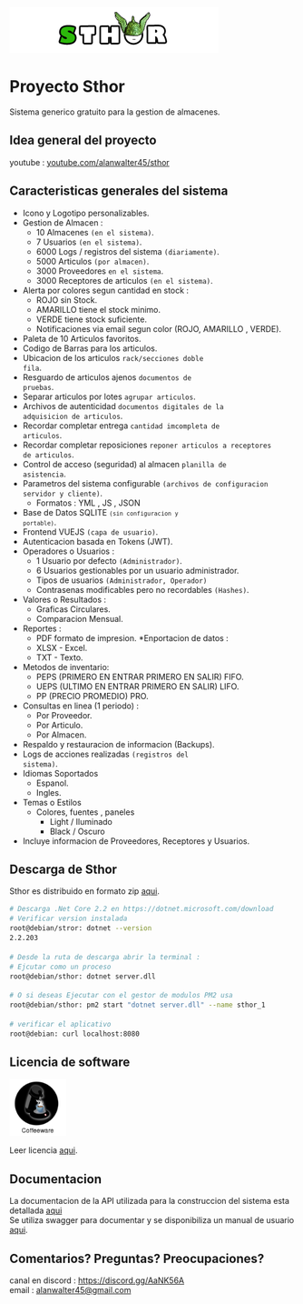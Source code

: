 <img src="./assets/logotipo.png">

# Proyecto Sthor
Sistema generico gratuito para la gestion de almacenes.

## Idea general del proyecto

youtube : [youtube.com/alanwalter45/sthor][0]

## Caracteristicas generales del sistema

* Icono y Logotipo personalizables.
* Gestion de Almacen :
    * 10 Almacenes <code>(en el sistema)</code>.
    * 7 Usuarios <code>(en el sistema)</code>.
    * 6000 Logs / registros del sistema <code>(diariamente)</code>.
    * 5000 Articulos <code>(por almacen)</code>.
    * 3000 Proveedores <code>en el sistema</code>.
    * 3000 Receptores de articulos <code>(en el sistema)</code>.
* Alerta por colores segun cantidad en stock :
    * ROJO sin Stock.
    * AMARILLO tiene el stock minimo.
    * VERDE tiene stock suficiente.
    * Notificaciones via email segun color (ROJO, AMARILLO , VERDE).
* Paleta de 10 Articulos favoritos.
* Codigo de Barras para los articulos.
* Ubicacion de los articulos <code>rack/secciones doble fila</code>.
* Resguardo de articulos ajenos <code>documentos de pruebas</code>.
* Separar articulos por lotes <code>agrupar articulos</code>.
* Archivos de autenticidad <code>documentos digitales de la adquisicion de articulos</code>.
* Recordar completar entrega <code>cantidad imcompleta de articulos</code>.
* Recordar completar reposiciones <code>reponer articulos a receptores de articulos</code>.
* Control de acceso (seguridad) al almacen <code>planilla de asistencia</code>.
* Parametros del sistema configurable <code>(archivos de configuracion servidor y cliente)</code>.
    * Formatos : YML , JS , JSON
* Base de Datos SQLITE <code><code>(sin configuracion y portable)</code></code>.
* Frontend VUEJS <code>(capa de usuario)</code>.
* Autenticacion basada en Tokens (JWT).
* Operadores o Usuarios :
    * 1 Usuario por defecto <code>(Administrador)</code>.
    * 6 Usuarios gestionables por un usuario administrador.
    * Tipos de usuarios <code>(Administrador, Operador)</code>
    * Contrasenas modificables pero no recordables <code>(Hashes)</code>.
* Valores o Resultados :
    * Graficas Circulares.
    * Comparacion Mensual.
* Reportes :
    * PDF formato de impresion.
*Enportacion de datos :
    * XLSX - Excel.
    * TXT - Texto.
* Metodos de inventario:
    * PEPS (PRIMERO EN ENTRAR PRIMERO EN SALIR) FIFO.
    * UEPS (ULTIMO EN ENTRAR PRIMERO EN SALIR) LIFO.
    * PP (PRECIO PROMEDIO) PRO.
* Consultas en linea (1 periodo) :
    * Por Proveedor.
    * Por Articulo.
    * Por Almacen.
* Respaldo y restauracion de informacion (Backups).
* Logs de acciones realizadas <code>(registros del sistema)</code>.
* Idiomas Soportados
    * Espanol.
    * Ingles.
* Temas o Estilos 
    * Colores, fuentes , paneles
        * Light / Iluminado
        * Black / Oscuro
* Incluye informacion de Proveedores, Receptores y Usuarios.


## Descarga de Sthor

Sthor es distribuido en formato zip <a href="src/sthor.zip" download>aqui</a>.

```sh
# Descarga .Net Core 2.2 en https://dotnet.microsoft.com/download
# Verificar version instalada
root@debian/stror: dotnet --version
2.2.203

# Desde la ruta de descarga abrir la terminal :
# Ejcutar como un proceso
root@debian/sthor: dotnet server.dll 

# O si deseas Ejecutar con el gestor de modulos PM2 usa
root@debian/sthor: pm2 start "dotnet server.dll" --name sthor_1 

# verificar el aplicativo
root@debian: curl localhost:8080
```

## Licencia de software

<img width="100px" src="./assets/coffeeware-badge.png">

Leer licencia <a href="./LICENSE.md">aqui</a>.

## Documentacion

La documentacion de la API utilizada para la construccion del sistema esta detallada <a href="apidoc-sthor/index.html">aqui</a>  
Se utiliza swagger para documentar y se disponibiliza un manual de usuario <a href="src/manual.pdf" download>aqui</a>.


## Comentarios? Preguntas? Preocupaciones?
canal en discord : https://discord.gg/AaNK56A
<br>
email : alanwalter45@gmail.com

[0]:https://www.youtube.com/playlist?list=PLCGw6KEqh5zEhAPkQbcocWWxXfl_tbgD-